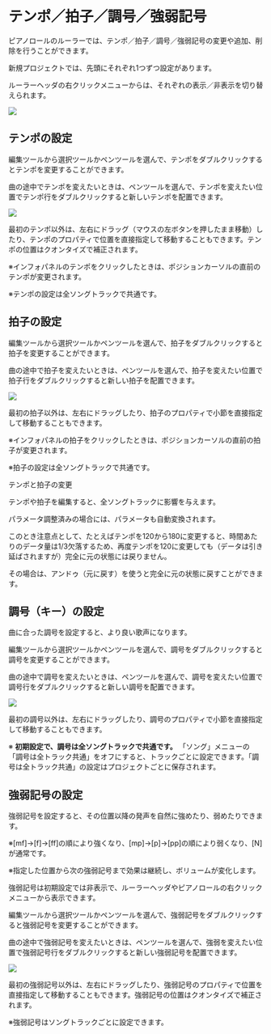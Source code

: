 


テンポ／拍子／調号／強弱記号
==============


  


 ピアノロールのルーラーでは、テンポ／拍子／調号／強弱記号の変更や追加、削除を行うことができます。
   

 新規プロジェクトでは、先頭にそれぞれ1つずつ設定があります。
   

 ルーラーヘッダの右クリックメニューからは、それぞれの表示／非表示を切り替えられます。
   

  


![](../../image/st01_01.png)

テンポの設定
------


 編集ツールから選択ツールかペンツールを選んで、テンポをダブルクリックするとテンポを変更することができます。
   

 曲の途中でテンポを変えたいときは、ペンツールを選んで、テンポを変えたい位置でテンポ行をダブルクリックすると新しいテンポを配置できます。
   

  


![](../../image/st01_02_w.png)

  

 最初のテンポ以外は、左右にドラッグ（マウスの左ボタンを押したまま移動）したり、テンポのプロパティで位置を直接指定して移動することもできます。テンポの位置はクオンタイズで補正されます。
   

 ※インフォパネルのテンポをクリックしたときは、ポジションカーソルの直前のテンポが変更されます。
   

 ※テンポの設定は全ソングトラックで共通です。
   

拍子の設定
-----


 編集ツールから選択ツールかペンツールを選んで、拍子をダブルクリックすると拍子を変更することができます。
   

 曲の途中で拍子を変えたいときは、ペンツールを選んで、拍子を変えたい位置で拍子行をダブルクリックすると新しい拍子を配置できます。
   

  


![](../../image/st01_03_w.png)

  

 最初の拍子以外は、左右にドラッグしたり、拍子のプロパティで小節を直接指定して移動することもできます。
   

 ※インフォパネルの拍子をクリックしたときは、ポジションカーソルの直前の拍子が変更されます。
   

 ※拍子の設定は全ソングトラックで共通です。
   



 テンポと拍子の変更
 

 テンポや拍子を編集すると、全ソングトラックに影響を与えます。
   

 パラメータ調整済みの場合には、パラメータも自動変換されます。
   

 このとき注意点として、たとえばテンポを120から180に変更すると、時間あたりのデータ量は1/3欠落するため、再度テンポを120に変更しても（データは引き延ばされますが）完全に元の状態には戻りません。
   

 その場合は、アンドゥ（元に戻す）を使うと完全に元の状態に戻すことができます。
 



調号（キー）の設定
---------


 曲に合った調号を設定すると、より良い歌声になります。
   

 編集ツールから選択ツールかペンツールを選んで、調号をダブルクリックすると調号を変更することができます。
   

 曲の途中で調号を変えたいときは、ペンツールを選んで、調号を変えたい位置で調号行をダブルクリックすると新しい調号を配置できます。
   

  


![](../../image/st01_04_w.png)

  

 最初の調号以外は、左右にドラッグしたり、調号のプロパティで小節を直接指定して移動することもできます。
   

 ※
 **初期設定で、調号は全ソングトラックで共通です。** 
 「ソング」メニューの「調号は全トラック共通」をオフにすると、トラックごとに設定できます。「調号は全トラック共通」の設定はプロジェクトごとに保存されます。
   

強弱記号の設定
-------


 強弱記号を設定すると、その位置以降の発声を自然に強めたり、弱めたりできます。
   

 ※[mf]→[f]→[ff]の順により強くなり、[mp]→[p]→[pp]の順により弱くなり、[N]が通常です。
   

 ※指定した位置から次の強弱記号まで効果は継続し、ボリュームが変化します。
   

  

 強弱記号は初期設定では非表示で、ルーラーヘッダやピアノロールの右クリックメニューから表示できます。
   

 編集ツールから選択ツールかペンツールを選んで、強弱記号をダブルクリックすると強弱記号を変更することができます。
   

 曲の途中で強弱記号を変えたいときは、ペンツールを選んで、強弱を変えたい位置で強弱記号行をダブルクリックすると新しい強弱記号を配置できます。
   

  


![](../../image/st01_05_w.png)

  

 最初の強弱記号以外は、左右にドラッグしたり、強弱記号のプロパティで位置を直接指定して移動することもできます。強弱記号の位置はクオンタイズで補正されます。
   

 ※強弱記号はソングトラックごとに設定できます。
   





